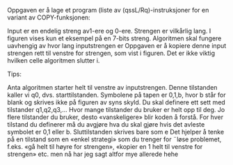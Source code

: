 Oppgaven er å lage et program (liste av (qssL/Rq)-instruksjoner for en variant av COPY-funksjonen:

Input er en endelig streng  av1-ere og 0-ere. 
Strengen er vilkårlig lang. I figuren vises kun et eksempel på en 7-bits streng.
Algoritmen skal fungere uavhengig av hvor lang inputstrengen er
Oppgaven er å kopiere denne input strengen rett til venstre for strengen, som vist i figuren. Det er ikke viktig hvilken celle algoritmen slutter i.

Tips:

Anta algoritmen starter helt til venstre av inputstrengen. Denne tilstanden kaller vi q0, dvs. starttilstanden. 
Symbolene på tapen er 0,1,b, hvor b står for blank og skrives ikke på figuren av syns skyld.
Du skal definere ett sett med tilstander q1,q2,q3,… Hvor mange tilstander du bruker er helt opp til deg. Jo flere tilstander du bruker, desto «vanskeligere» blir koden å forstå. 
For hver tilstand du definerer må du avgjøre hva du skal gjøre hvis det avleste symbolet er 0,1 eller b.
Sluttilstanden skrives bare som e
Det hjelper å tenke på en tilstand som en «enkel strategi» som du trenger for ¨løse problemet, f.eks. «gå helt til høyre for strengen», «kopier en 1 helt til venstre for strengen» etc. men nå har jeg sagt altfor mye allerede hehe 

